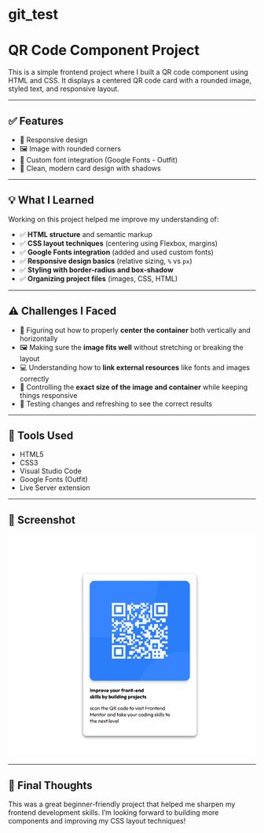 ﻿# git_test
# QR Code Component Project

This is a simple frontend project where I built a QR code component using HTML and CSS. It displays a centered QR code card with a rounded image, styled text, and responsive layout.

---

## ✅ Features

- 📱 Responsive design
- 🖼 Image with rounded corners
- 🎨 Custom font integration (Google Fonts - Outfit)
- 💅 Clean, modern card design with shadows

---

## 💡 What I Learned

Working on this project helped me improve my understanding of:

- ✅ **HTML structure** and semantic markup
- ✅ **CSS layout techniques** (centering using Flexbox, margins)
- ✅ **Google Fonts integration** (added and used custom fonts)
- ✅ **Responsive design basics** (relative sizing, `%` vs `px`)
- ✅ **Styling with border-radius and box-shadow**
- ✅ **Organizing project files** (images, CSS, HTML)

---

## ⚠️ Challenges I Faced

- 🤔 Figuring out how to properly **center the container** both vertically and horizontally
- 🖼 Making sure the **image fits well** without stretching or breaking the layout
- 💻 Understanding how to **link external resources** like fonts and images correctly
- 📐 Controlling the **exact size of the image and container** while keeping things responsive
- 🧪 Testing changes and refreshing to see the correct results

---

## 🔧 Tools Used

- HTML5
- CSS3
- Visual Studio Code
- Google Fonts (Outfit)
- Live Server extension

---

## 📸 Screenshot

![alt text](image.png)

---

## 🚀 Final Thoughts

This was a great beginner-friendly project that helped me sharpen my frontend development skills. I’m looking forward to building more components and improving my CSS layout techniques!

